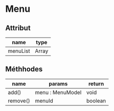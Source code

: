 # Menu

## Attribut

| name | type
| --- | ---
| menuList | Array<MenuModel>

## Méthhodes

| name | params | return
| --- | --- | ---
| add() | menu : MenuModel | void 
| remove() | menuId | boolean 



